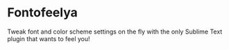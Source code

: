 Fontofeelya
===========

Tweak font and color scheme settings on the fly with the only Sublime Text plugin that wants to feel you!
